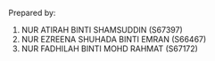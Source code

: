 
Prepared by:

1.	NUR ATIRAH BINTI SHAMSUDDIN (S67397)
2.	NUR EZREENA SHUHADA BINTI EMRAN (S66467)
3.	NUR FADHILAH BINTI MOHD RAHMAT (S67172)

